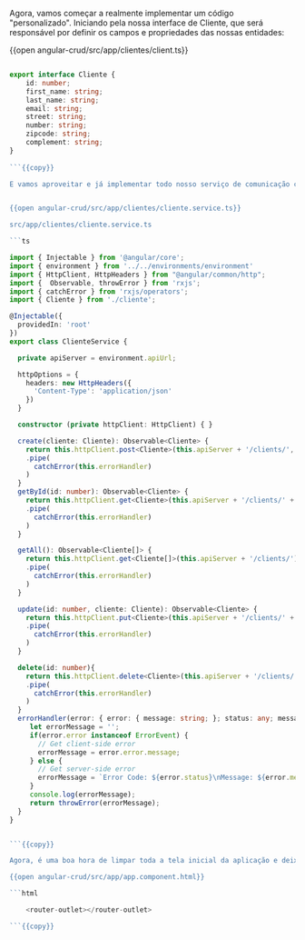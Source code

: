 Agora, vamos começar a realmente implementar um código "personalizado". Iniciando pela nossa interface de Cliente, que será responsável por definir os campos e propriedades das nossas entidades:

{{open angular-crud/src/app/clientes/client.ts}}

```ts

export interface Cliente {
    id: number;
    first_name: string;
    last_name: string;
    email: string;
    street: string;
    number: string;
    zipcode: string;
    complement: string;
}
 
```{{copy}}

E vamos aproveitar e já implementar todo nosso serviço de comunicação com o nosso backend


{{open angular-crud/src/app/clientes/cliente.service.ts}}

src/app/clientes/cliente.service.ts

```ts

import { Injectable } from '@angular/core';
import { environment } from '../../environments/environment'
import { HttpClient, HttpHeaders } from "@angular/common/http";
import {  Observable, throwError } from 'rxjs';
import { catchError } from 'rxjs/operators';
import { Cliente } from './cliente';

@Injectable({
  providedIn: 'root'
})
export class ClienteService {

  private apiServer = environment.apiUrl;

  httpOptions = {
    headers: new HttpHeaders({
      'Content-Type': 'application/json'
    })
  }

  constructor (private httpClient: HttpClient) { }

  create(cliente: Cliente): Observable<Cliente> {
    return this.httpClient.post<Cliente>(this.apiServer + '/clients/', JSON.stringify(cliente), this.httpOptions)
    .pipe(
      catchError(this.errorHandler)
    )
  }  
  getById(id: number): Observable<Cliente> {
    return this.httpClient.get<Cliente>(this.apiServer + '/clients/' + id)
    .pipe(
      catchError(this.errorHandler)
    )
  }

  getAll(): Observable<Cliente[]> {
    return this.httpClient.get<Cliente[]>(this.apiServer + '/clients/')
    .pipe(
      catchError(this.errorHandler)
    )
  }

  update(id: number, cliente: Cliente): Observable<Cliente> {
    return this.httpClient.put<Cliente>(this.apiServer + '/clients/' + id, JSON.stringify(cliente), this.httpOptions)
    .pipe(
      catchError(this.errorHandler)
    )
  }

  delete(id: number){
    return this.httpClient.delete<Cliente>(this.apiServer + '/clients/' + id, this.httpOptions)
    .pipe(
      catchError(this.errorHandler)
    )
  }
  errorHandler(error: { error: { message: string; }; status: any; message: any; }) {
     let errorMessage = '';
     if(error.error instanceof ErrorEvent) {
       // Get client-side error
       errorMessage = error.error.message;
     } else {
       // Get server-side error
       errorMessage = `Error Code: ${error.status}\nMessage: ${error.message}`;
     }
     console.log(errorMessage);
     return throwError(errorMessage);
  }
}


```{{copy}}

Agora, é uma boa hora de limpar toda a tela inicial da aplicação e deixá-la somente com o nosso injetor de rotas!

{{open angular-crud/src/app/app.component.html}}

```html

    <router-outlet></router-outlet>

```{{copy}}